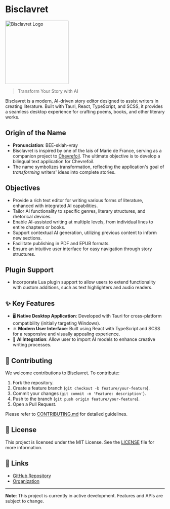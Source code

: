 # Bisclavret

<img src="https://i.imgur.com/NVdlsJS.png" alt="Bisclavret Logo" width="200">

> Transform Your Story with AI

Bisclavret is a modern, AI-driven story editor designed to assist writers in creating literature. Built with Tauri, React, TypeScript, and SCSS, it provides a seamless desktop experience for crafting poems, books, and other literary works.

## Origin of the Name

- **Pronunciation**: BEE-sklah-vray
- Bisclavret is inspired by one of the lais of Marie de France, serving as a companion project to [Chevrefoil](https://github.com/chevrefoil). The ultimate objective is to develop a bilingual text application for Chevrefoil.
- The name symbolizes transformation, reflecting the application's goal of *transforming* writers' ideas into complete stories.

## Objectives

- Provide a rich text editor for writing various forms of literature, enhanced with integrated AI capabilities.
- Tailor AI functionality to specific genres, literary structures, and rhetorical devices.
- Enable AI-assisted writing at multiple levels, from individual lines to entire chapters or books.
- Support contextual AI generation, utilizing previous content to inform new sections.
- Facilitate publishing in PDF and EPUB formats.
- Ensure an intuitive user interface for easy navigation through story structures.

## Plugin Support

- Incorporate Lua plugin support to allow users to extend functionality with custom additions, such as text highlighters and audio readers.

## ✨ Key Features

- 🖥️ **Native Desktop Application**: Developed with Tauri for cross-platform compatibility (initially targeting Windows).
- ⚛️ **Modern User Interface**: Built using React with TypeScript and SCSS for a responsive and visually appealing experience.
- 🤖 **AI Integration**: Allow user to import AI models to enhance creative writing processes.





## 🤝 Contributing

We welcome contributions to Bisclavret. To contribute:

1. Fork the repository.
2. Create a feature branch (`git checkout -b feature/your-feature`).
3. Commit your changes (`git commit -m 'Feature: description'`).
4. Push to the branch (`git push origin feature/your-feature`).
5. Open a Pull Request.

Please refer to [CONTRIBUTING.md](CONTRIBUTING.md) for detailed guidelines.

## 📄 License

This project is licensed under the MIT License. See the [LICENSE](LICENSE) file for more information.

## 🔗 Links

- [GitHub Repository](https://github.com/bisclavret/bisclavret)
- [Organization](https://github.com/bisclavret)

---

**Note**: This project is currently in active development. Features and APIs are subject to change.
